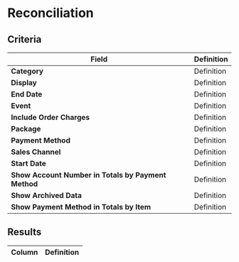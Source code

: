 # Reconciliation

## Criteria

| **Field** | **Definition** |
| --- | --- |
| **Category** | Definition |
| **Display** | Definition |
| **End Date** | Definition |
| **Event** | Definition |
| **Include Order Charges** | Definition |
| **Package** | Definition |
| **Payment Method** | Definition |
| **Sales Channel** | Definition |
| **Start Date** | Definition |
| **Show Account Number in Totals by Payment Method** | Definition |
| **Show Archived Data** | Definition |
| **Show Payment Method in Totals by Item** | Definition |

## Results

| **Column** | **Definition** |
| --- | --- |